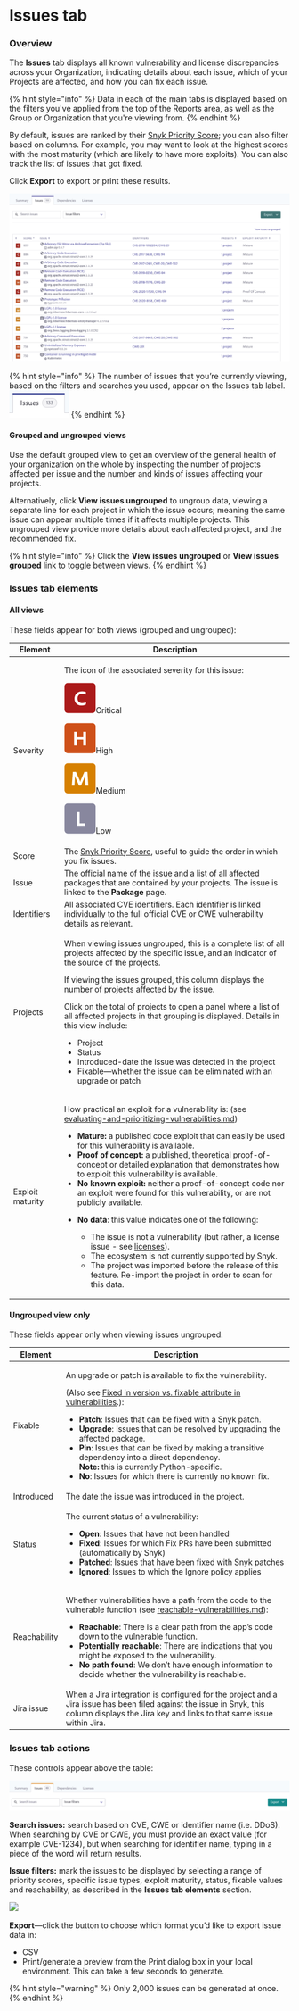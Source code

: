 # Issues tab

### Overview

The **Issues** tab displays all known vulnerability and license discrepancies across your Organization, indicating details about each issue, which of your Projects are affected, and how you can fix each issue.

{% hint style="info" %}
Data in each of the main tabs is displayed based on the filters you've applied from the top of the Reports area, as well as the Group or Organization that you're viewing from.
{% endhint %}

By default, issues are ranked by their [Snyk Priority Score](../fixing-and-prioritizing-issues/issue-management/priority-score.md); you can also filter based on columns. For example, you may want to look at the highest scores with the most maturity (which are likely to have more exploits). You can also track the list of issues that got fixed.

Click **Export** to export or print these results.

![](../../.gitbook/assets/mceclip0-31-.png)

{% hint style="info" %}
The number of issues that you’re currently viewing, based on the filters and searches you used, appear on the Issues tab label. <img src="../../.gitbook/assets/Screenshot 2022-08-11 at 10.13.06.png" alt="" data-size="original">
{% endhint %}

#### Grouped and ungrouped views

Use the default grouped view to get an overview of the general health of your organization on the whole by inspecting the number of projects affected per issue and the number and kinds of issues affecting your projects.

Alternatively, click **View issues ungrouped** to ungroup data, viewing a separate line for each project in which the issue occurs; meaning the same issue can appear multiple times if it affects multiple projects. This ungrouped view provide more details about each affected project, and the recommended fix.

{% hint style="info" %}
Click the **View issues ungrouped** or **View issues grouped** link to toggle between views.
{% endhint %}

### Issues tab elements

#### All views

These fields appear for both views (grouped and ungrouped):

| **Element**      | **Description**                                                                                                                                                                                                                                                                                                                                                                                                                                                                                                                                                                                                                                                                                                                                                                                                                                                                                                                                                                                                                                                                                                                                                    |
| ---------------- | ------------------------------------------------------------------------------------------------------------------------------------------------------------------------------------------------------------------------------------------------------------------------------------------------------------------------------------------------------------------------------------------------------------------------------------------------------------------------------------------------------------------------------------------------------------------------------------------------------------------------------------------------------------------------------------------------------------------------------------------------------------------------------------------------------------------------------------------------------------------------------------------------------------------------------------------------------------------------------------------------------------------------------------------------------------------------------------------------------------------------------------------------------------------ |
| Severity         | <p>The icon of the associated severity for this issue:</p><p><img src="../../.gitbook/assets/mceclip2-7-.png" alt="mceclip2.png" data-size="line">Critical</p><p><img src="../../.gitbook/assets/mceclip3-3-.png" alt="mceclip3.png" data-size="line">High</p><p><img src="../../.gitbook/assets/mceclip4 (2) (1) (1) (4) (5) (5) (3) (1) (1) (1) (1) (1) (1) (1) (1) (1) (1) (1) (1) (1) (1) (1) (1) (1) (1) (1) (1) (1) (1) (1) (1) (1) (1) (1) (1) (1) (1) (1) (1) (1) (1) (1) (1) (1) (1) (1) (1) (1) (1) (13).png" alt="mceclip4.png" data-size="line">Medium</p><p><img src="../../.gitbook/assets/mceclip6 (4) (5) (5) (5) (2) (1) (1) (1) (1) (1) (1) (1) (1) (1) (1) (1) (1) (1) (1) (1) (1) (1) (1) (1) (1) (1) (1) (1) (1) (1) (1) (1) (1) (1) (1) (1) (1) (1) (1) (1) (1) (1) (1) (1) (1) (1) (9).png" alt="mceclip6.png" data-size="line">Low</p>                                                                                                                                                                                                                                                                                                     |
| Score            | The [Snyk Priority Score](../fixing-and-prioritizing-issues/issue-management/priority-score.md), useful to guide the order in which you fix issues.                                                                                                                                                                                                                                                                                                                                                                                                                                                                                                                                                                                                                                                                                                                                                                                                                                                                                                                                                                                                                |
| Issue            | The official name of the issue and a list of all affected packages that are contained by your projects. The issue is linked to the **Package** page.                                                                                                                                                                                                                                                                                                                                                                                                                                                                                                                                                                                                                                                                                                                                                                                                                                                                                                                                                                                                               |
| Identifiers      | All associated CVE identifiers. Each identifier is linked individually to the full official CVE or CWE vulnerability details as relevant.                                                                                                                                                                                                                                                                                                                                                                                                                                                                                                                                                                                                                                                                                                                                                                                                                                                                                                                                                                                                                          |
| Projects         | <p>When viewing issues ungrouped, this is a complete list of all projects affected by the specific issue, and an indicator of the source of the projects.</p><p>If viewing the issues grouped, this column displays the number of projects affected by the issue.</p><p>Click on the total of projects to open a panel where a list of all affected projects in that grouping is displayed. Details in this view include:</p><ul><li>Project</li><li>Status</li><li>Introduced-date the issue was detected in the project</li><li>Fixable—whether the issue can be eliminated with an upgrade or patch</li></ul>                                                                                                                                                                                                                                                                                                                                                                                                                                                                                                                                                   |
| Exploit maturity | <p>How practical an exploit for a vulnerability is: (see <a data-mention href="../fixing-and-prioritizing-issues/issue-management/evaluating-and-prioritizing-vulnerabilities.md">evaluating-and-prioritizing-vulnerabilities.md</a>)</p><ul><li><strong>Mature:</strong> a published code exploit that can easily be used for this vulnerability is available.</li><li><strong>Proof of concept:</strong> a published, theoretical proof-of-concept or detailed explanation that demonstrates how to exploit this vulnerability is available.</li><li><strong>No known exploit:</strong> neither a proof-of-concept code nor an exploit were found for this vulnerability, or are not publicly available.</li><li><p><strong>No data</strong>: this value indicates one of the following:</p><ul><li>The issue is not a vulnerability (but rather, a license issue - see <a data-mention href="../../products/snyk-open-source/licenses/">licenses</a>).</li><li>The ecosystem is not currently supported by Snyk.</li><li>The project was imported before the release of this feature. Re-import the project in order to scan for this data.</li></ul></li></ul> |

#### Ungrouped view only

These fields appear only when viewing issues ungrouped:

| **Element**  | **Description**                                                                                                                                                                                                                                                                                                                                                                                                                                                                                                                                                                                                                                                                                                                    |
| ------------ | ---------------------------------------------------------------------------------------------------------------------------------------------------------------------------------------------------------------------------------------------------------------------------------------------------------------------------------------------------------------------------------------------------------------------------------------------------------------------------------------------------------------------------------------------------------------------------------------------------------------------------------------------------------------------------------------------------------------------------------- |
| Fixable      | <p>An upgrade or patch is available to fix the vulnerability.</p><p>(Also see <a href="https://support.snyk.io/hc/en-us/articles/4405034808209-Fixed-in-version-vs-fixable-attribute-in-vulnerabilities">Fixed in version vs. fixable attribute in vulnerabilities</a>.):</p><ul><li><strong>Patch</strong>: Issues that can be fixed with a Snyk patch.</li><li><strong>Upgrade</strong>: Issues that can be resolved by upgrading the affected package.</li><li><strong>Pin</strong>: Issues that can be fixed by making a transitive dependency into a direct dependency.<br><strong>Note:</strong> this is currently Python-specific.</li><li><strong>No</strong>: Issues for which there is currently no known fix.</li></ul> |
| Introduced   | The date the issue was introduced in the project.                                                                                                                                                                                                                                                                                                                                                                                                                                                                                                                                                                                                                                                                                  |
| Status       | <p>The current status of a vulnerability:</p><ul><li><strong>Open</strong>: Issues that have not been handled</li><li><strong>Fixed</strong>: Issues for which Fix PRs have been submitted (automatically by Snyk)</li><li><strong>Patched</strong>: Issues that have been fixed with Snyk patches</li><li><strong>Ignored</strong>: Issues to which the Ignore policy applies</li></ul>                                                                                                                                                                                                                                                                                                                                           |
| Reachability | <p>Whether vulnerabilities have a path from the code to the vulnerable function (see <a data-mention href="../fixing-and-prioritizing-issues/issue-management/reachable-vulnerabilities.md">reachable-vulnerabilities.md</a>):</p><ul><li><strong>Reachable</strong>: There is a clear path from the app’s code down to the vulnerable function.</li><li><strong>Potentially reachable</strong>: There are indications that you might be exposed to the vulnerability.</li><li><strong>No path found</strong>: We don’t have enough information to decide whether the vulnerability is reachable.</li></ul>                                                                                                                        |
| Jira issue   | When a Jira integration is configured for the project and a Jira issue has been filed against the issue in Snyk, this column displays the Jira key and links to that same issue within Jira.                                                                                                                                                                                                                                                                                                                                                                                                                                                                                                                                       |

### Issues tab actions

These controls appear above the table:

![](../../.gitbook/assets/uuid-ef7a494d-8b10-9b28-dc63-3f9224519070-en.png)

**Search issues:** search based on CVE, CWE or identifier name (i.e. DDoS). When searching by CVE or CWE, you must provide an exact value (for example CVE-1234), but when searching for identifier name, typing in a piece of the word will return results.

**Issue filters:** mark the issues to be displayed by selecting a range of priority scores, specific issue types, exploit maturity, status, fixable values and reachability, as described in the **Issues tab elements** section.

![](../../.gitbook/assets/screenshot\_2020-07-30\_at\_11.30.19\_am.png)

**Export**—click the button to choose which format you’d like to export issue data in:

* CSV
* Print/generate a preview from the Print dialog box in your local environment. This can take a few seconds to generate.

{% hint style="warning" %}
Only 2,000 issues can be generated at once.
{% endhint %}
